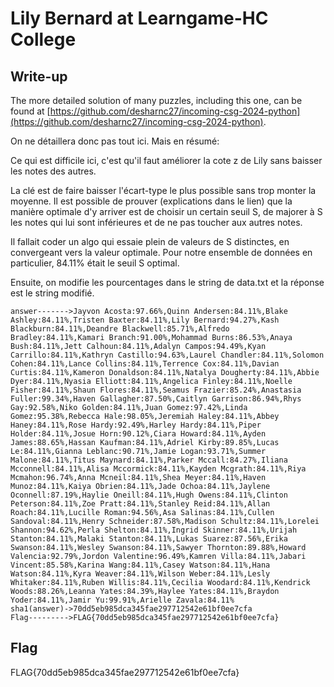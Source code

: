 # Lily Bernard at Learngame-HC College

## Write-up

The more detailed solution of many puzzles, including this one, can be found at [https://github.com/desharnc27/incoming-csg-2024-python](https://github.com/desharnc27/incoming-csg-2024-python).

On ne détaillera donc pas tout ici. Mais en résumé:

Ce qui est difficile ici, c'est qu'il faut améliorer la cote z de Lily sans baisser les notes des autres.

La clé est de faire baisser l'écart-type le plus possible sans trop monter la moyenne. Il est possible de prouver (explications dans le lien) que la manière optimale d'y arriver est de choisir un certain seuil S, de majorer à S les notes qui lui sont inférieures et de ne pas toucher aux autres notes.

Il fallait coder un algo qui essaie plein de valeurs de S distinctes, en convergeant vers la valeur optimale. Pour notre ensemble de données en particulier, 84.11% était le seuil S optimal.

Ensuite, on modifie les pourcentages dans le string de data.txt et la réponse est le string modifié.

```
answer------->Jayvon Acosta:97.66%,Quinn Andersen:84.11%,Blake Ashley:84.11%,Tristen Baxter:84.11%,Lily Bernard:94.27%,Kash Blackburn:84.11%,Deandre Blackwell:85.71%,Alfredo Bradley:84.11%,Kamari Branch:91.00%,Mohammad Burns:86.53%,Anaya Bush:84.11%,Jett Calhoun:84.11%,Adalyn Campos:94.49%,Kyan Carrillo:84.11%,Kathryn Castillo:94.63%,Laurel Chandler:84.11%,Solomon Cohen:84.11%,Lance Collins:84.11%,Terrence Cox:84.11%,Davian Curtis:84.11%,Kameron Donaldson:84.11%,Natalya Dougherty:84.11%,Abbie Dyer:84.11%,Nyasia Elliott:84.11%,Angelica Finley:84.11%,Noelle Fisher:84.11%,Shaun Flores:84.11%,Seamus Frazier:85.24%,Anastasia Fuller:99.34%,Haven Gallagher:87.50%,Caitlyn Garrison:86.94%,Rhys Gay:92.58%,Niko Golden:84.11%,Juan Gomez:97.42%,Linda Gomez:95.38%,Rebecca Hale:98.05%,Jeremiah Haley:84.11%,Abbey Haney:84.11%,Rose Hardy:92.49%,Harley Hardy:84.11%,Piper Holder:84.11%,Josue Horn:90.12%,Ciara Howard:84.11%,Ayden James:88.65%,Hassan Kaufman:84.11%,Adriel Kirby:89.85%,Lucas Le:84.11%,Gianna Leblanc:90.71%,Jamie Logan:93.71%,Summer Malone:84.11%,Titus Maynard:84.11%,Parker Mccall:84.27%,Iliana Mcconnell:84.11%,Alisa Mccormick:84.11%,Kayden Mcgrath:84.11%,Riya Mcmahon:96.74%,Anna Mcneil:84.11%,Shea Meyer:84.11%,Haven Munoz:84.11%,Kaiya Obrien:84.11%,Jade Ochoa:84.11%,Jaylene Oconnell:87.19%,Haylie Oneill:84.11%,Hugh Owens:84.11%,Clinton Peterson:84.11%,Zoe Pratt:84.11%,Stanley Reid:84.11%,Allan Roach:84.11%,Lucille Roman:94.56%,Asa Salinas:84.11%,Cullen Sandoval:84.11%,Henry Schneider:87.58%,Madison Schultz:84.11%,Lorelei Shannon:94.62%,Perla Shelton:84.11%,Ingrid Skinner:84.11%,Urijah Stanton:84.11%,Malaki Stanton:84.11%,Lukas Suarez:87.56%,Erika Swanson:84.11%,Wesley Swanson:84.11%,Sawyer Thornton:89.88%,Howard Valencia:92.79%,Jordon Valentine:96.49%,Kamren Villa:84.11%,Jabari Vincent:85.58%,Karina Wang:84.11%,Casey Watson:84.11%,Hana Watson:84.11%,Kyra Weaver:84.11%,Wilson Weber:84.11%,Lesly Whitaker:84.11%,Ruben Willis:84.11%,Cecilia Woodard:84.11%,Kendrick Woods:88.26%,Leanna Yates:84.39%,Haylee Yates:84.11%,Braydon Yoder:84.11%,Jamir Yu:99.91%,Arielle Zavala:84.11%
sha1(answer)->70dd5eb985dca345fae297712542e61bf0ee7cfa
Flag--------->FLAG{70dd5eb985dca345fae297712542e61bf0ee7cfa}
```


## Flag

FLAG{70dd5eb985dca345fae297712542e61bf0ee7cfa}